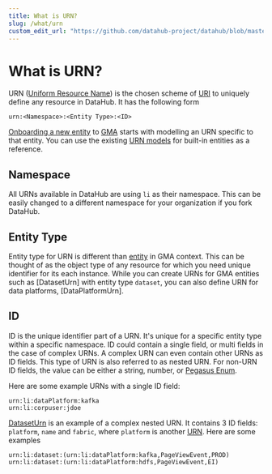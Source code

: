 ```yaml
---
title: What is URN?
slug: /what/urn
custom_edit_url: "https://github.com/datahub-project/datahub/blob/master/docs/what/urn.md"
---
```


# What is URN?

URN ([Uniform Resource Name](https://en.wikipedia.org/wiki/Uniform_Resource_Name)) is the chosen scheme of [URI](https://en.wikipedia.org/wiki/Uniform_Resource_Identifier) to uniquely define any resource in DataHub. It has the following form

```
urn:<Namespace>:<Entity Type>:<ID>
```

[Onboarding a new entity](../modeling/metadata-model.md) to [GMA](gma.md) starts with modelling an URN specific to that entity.
You can use the existing [URN models](https://github.com/datahub-project/datahub/blob/master/li-utils/src/main/javaPegasus/com/linkedin/common/urn) for built-in entities as a reference.

## Namespace

All URNs available in DataHub are using `li` as their namespace.
This can be easily changed to a different namespace for your organization if you fork DataHub.

## Entity Type

Entity type for URN is different than [entity](entity.md) in GMA context. This can be thought of as the object type of
any resource for which you need unique identifier for its each instance. While you can create URNs for GMA entities such as
[DatasetUrn] with entity type `dataset`, you can also define URN for data platforms, [DataPlatformUrn].

## ID

ID is the unique identifier part of a URN. It's unique for a specific entity type within a specific namespace.
ID could contain a single field, or multi fields in the case of complex URNs. A complex URN can even contain other URNs as ID fields. This type of URN is also referred to as nested URN. For non-URN ID fields, the value can be either a string, number, or [Pegasus Enum](https://linkedin.github.io/rest.li/pdl_schema#enum-type).

Here are some example URNs with a single ID field:

```
urn:li:dataPlatform:kafka
urn:li:corpuser:jdoe
```

[DatasetUrn](https://github.com/datahub-project/datahub/blob/master/li-utils/src/main/javaPegasus/com/linkedin/common/urn/DatasetUrn.java) is an example of a complex nested URN. It contains 3 ID fields: `platform`, `name` and `fabric`, where `platform` is another [URN](https://github.com/datahub-project/datahub/blob/master/li-utils/src/main/javaPegasus/com/linkedin/common/urn/DataPlatformUrn.java). Here are some examples

```
urn:li:dataset:(urn:li:dataPlatform:kafka,PageViewEvent,PROD)
urn:li:dataset:(urn:li:dataPlatform:hdfs,PageViewEvent,EI)
```
